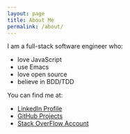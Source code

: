 ```yaml
---
layout: page
title: About Me
permalink: /about/
---
```


I am a full-stack software engineer who:

  - love JavaScript
  - use Emacs
  - love open source
  - believe in BDD/TDD

You can find me at:

  - [LinkedIn Profile](https://www.linkedin.com/in/lzhoucs) 
  - [GitHub Projects](https://github.com/lzhoucs) 
  - [Stack OverFlow Account](http://stackoverflow.com/users/1999083/liang-zhou)
